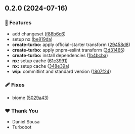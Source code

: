 ## 0.2.0 (2024-07-16)


### 🚀 Features

- add changeset ([f88b6c6](https://github.com/tutods/sanity-image/commit/f88b6c6))
- setup nx ([be819da](https://github.com/tutods/sanity-image/commit/be819da))
- **create-turbo:** apply official-starter transform ([29458d8](https://github.com/tutods/sanity-image/commit/29458d8))
- **create-turbo:** apply pnpm-eslint transform ([3d31465](https://github.com/tutods/sanity-image/commit/3d31465))
- **create-turbo:** install dependencies ([1b4bcba](https://github.com/tutods/sanity-image/commit/1b4bcba))
- **nx:** setup cache ([61c3991](https://github.com/tutods/sanity-image/commit/61c3991))
- **nx:** setup cache ([348e39a](https://github.com/tutods/sanity-image/commit/348e39a))
- **wip:** commitlint and standard version ([1807f24](https://github.com/tutods/sanity-image/commit/1807f24))

### 🩹 Fixes

- biome ([5029a43](https://github.com/tutods/sanity-image/commit/5029a43))

### ❤️  Thank You

- Daniel Sousa
- Turbobot